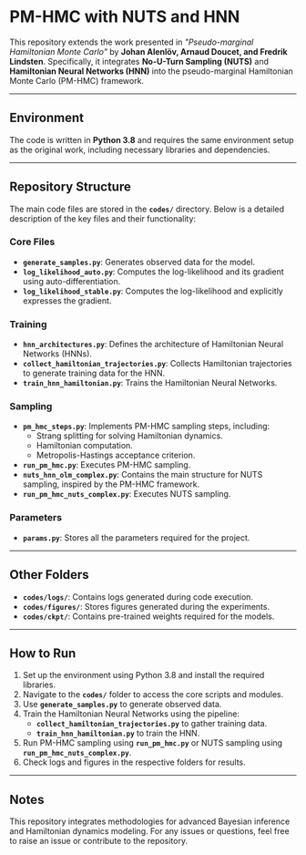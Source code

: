 # PM-HMC with NUTS and HNN

This repository extends the work presented in *"Pseudo-marginal Hamiltonian Monte Carlo"* by **Johan Alenlöv, Arnaud Doucet, and Fredrik Lindsten**. Specifically, it integrates **No-U-Turn Sampling (NUTS)** and **Hamiltonian Neural Networks (HNN)** into the pseudo-marginal Hamiltonian Monte Carlo (PM-HMC) framework.

---

## Environment

The code is written in **Python 3.8** and requires the same environment setup as the original work, including necessary libraries and dependencies.

---

## Repository Structure

The main code files are stored in the **`codes/`** directory. Below is a detailed description of the key files and their functionality:

### Core Files
- **`generate_samples.py`**: Generates observed data for the model.
- **`log_likelihood_auto.py`**: Computes the log-likelihood and its gradient using auto-differentiation.
- **`log_likelihood_stable.py`**: Computes the log-likelihood and explicitly expresses the gradient.

### Training
- **`hnn_architectures.py`**: Defines the architecture of Hamiltonian Neural Networks (HNNs).
- **`collect_hamiltonian_trajectories.py`**: Collects Hamiltonian trajectories to generate training data for the HNN.
- **`train_hnn_hamiltonian.py`**: Trains the Hamiltonian Neural Networks.

### Sampling
- **`pm_hmc_steps.py`**: Implements PM-HMC sampling steps, including:
  - Strang splitting for solving Hamiltonian dynamics.
  - Hamiltonian computation.
  - Metropolis-Hastings acceptance criterion.
- **`run_pm_hmc.py`**: Executes PM-HMC sampling.
- **`nuts_hnn_olm_complex.py`**: Contains the main structure for NUTS sampling, inspired by the PM-HMC framework.
- **`run_pm_hmc_nuts_complex.py`**: Executes NUTS sampling.

### Parameters
- **`params.py`**: Stores all the parameters required for the project.

---

## Other Folders

- **`codes/logs/`**: Contains logs generated during code execution.
- **`codes/figures/`**: Stores figures generated during the experiments.
- **`codes/ckpt/`**: Contains pre-trained weights required for the models.

---

## How to Run

1. Set up the environment using Python 3.8 and install the required libraries.
2. Navigate to the **`codes/`** folder to access the core scripts and modules.
3. Use **`generate_samples.py`** to generate observed data.
4. Train the Hamiltonian Neural Networks using the pipeline:
   - **`collect_hamiltonian_trajectories.py`** to gather training data.
   - **`train_hnn_hamiltonian.py`** to train the HNN.
5. Run PM-HMC sampling using **`run_pm_hmc.py`** or NUTS sampling using **`run_pm_hmc_nuts_complex.py`**.
6. Check logs and figures in the respective folders for results.

---

## Notes

This repository integrates methodologies for advanced Bayesian inference and Hamiltonian dynamics modeling. For any issues or questions, feel free to raise an issue or contribute to the repository.